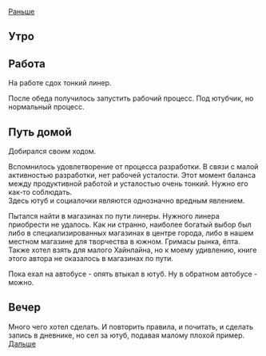 [Раньше](2021.04.19.md)  
## Утро
## Работа
На работе сдох тонкий линер.

После обеда получилось запустить рабочий процесс. Под ютубчик, но нормальный процесс.
## Путь домой
Добирался своим ходом. 

Вспомнилось удовлетворение от процесса разработки. В связи с малой активностью разработки, нет рабочей усталости. Этот момент баланса между продуктивной работой и усталостью очень тонкий. Нужно его как-то соблюдать.  
Здесь ютуб и социалочки являются однозначно вредным явлением.

Пытался найти в магазинах по пути линеры. Нужного линера приобрести не удалось. Как ни странно, наиболее богатый выбор был либо в специализированных магазинах в центре города, либо в нашем местном магазине для творчества в южном. Гримасы рынка, ёпта.  
Также хотел взять для малого Хайнлайна, но к моему удивлению, книге этого автора не оказалось в магазинах по пути.

Пока ехал на автобусе - опять втыкал в ютуб. Ну в обратном автобусе -  можно.
## Вечер
Много чего хотел сделать. И повторить правила, и почитать, и сделать запись в дневнике, но сел за ютуб, подавая малому плохой пример.
[Дальше](2021.04.21.md)
